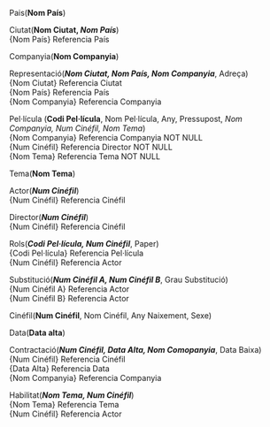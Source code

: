 Pais(**Nom País**)

Ciutat(**Nom Ciutat, _Nom País_**)  
{Nom País} Referencia País

Companyia(**Nom Companyia**)

Representació(**_Nom Ciutat, Nom País, Nom Companyia_**, Adreça)  
{Nom Ciutat} Referencia Ciutat   
{Nom País} Referencia País  
{Nom Companyia} Referencia Companyia  

Pel·lícula (**Codi Pel·lícula**, Nom Pel·lícula, Any, Pressupost, *Nom Companyia, Num Cinéfil, Nom Tema*)  
{Nom Companyia} Referencia Companyia NOT NULL   
{Num Cinéfil} Referencia Director NOT NULL   
{Nom Tema} Referencia Tema NOT NULL  

Tema(**Nom Tema**)  

Actor(**_Num Cinéfil_**)  
{Num Cinéfil} Referencia Cinéfil

Director(**_Num Cinéfil_**)   
{Num Cinéfil} Referencia Cinéfil

Rols(**_Codi Pel·lícula, Num Cinéfil_**, Paper)  
{Codi Pel·lícula} Referencia Pel·lícula  
{Num Cinéfil} Referencia Actor  

Substitució(**_Num Cinéfil A, Num Cinéfil B_**, Grau Substitució)  
{Num Cinéfil A} Referencia Actor  
{Num Cinéfil B} Referencia Actor

Cinéfil(**Num Cinéfil**, Nom Cinéfil, Any Naixement, Sexe)

Data(**Data alta**)  

Contractació(**_Num Cinéfil, Data Alta, Nom Comopanyia_**, Data Baixa)  
{Num Cinéfil} Referencia Cinéfil  
{Data Alta} Referencia Data   
{Nom Companyia} Referencia Companyia   

Habilitat(**_Nom Tema, Num Cinéfil_**)  
{Nom Tema} Referencia Tema  
{Num Cinéfil} Referencia Actor
